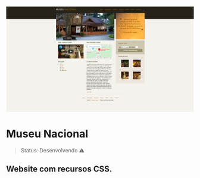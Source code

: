 ![Alt text](screen/screenshot.png?raw=true "Optional Title")

<h1>Museu Nacional</h1>
 
 > Status: Desenvolvendo ⚠️

## Website com recursos CSS.
